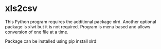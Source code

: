 # xls2csv
This Python program requires the additional package xlrd. Another optional package is xlwt but it is not required.
Program is menu based and allows conversion of one file at a time.

Package can be installed using pip install xlrd
